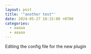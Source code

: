 ```yaml
---
layout: post
title: '"another test"'
date: 2024-05-27 10:15:00 +0700
categories:
  - aaaaa
  - aaaaa
---
```


Editing the config file for the new plugin